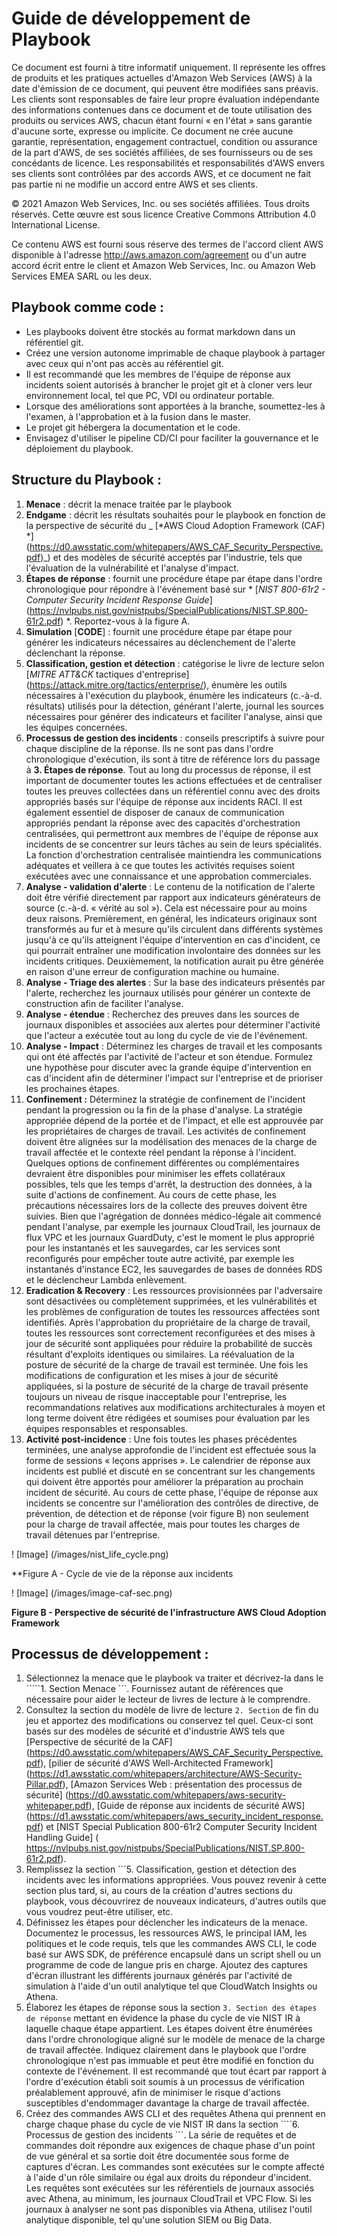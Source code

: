 # Guide de développement de Playbook
Ce document est fourni à titre informatif uniquement. Il représente les offres de produits et les pratiques actuelles d'Amazon Web Services (AWS) à la date d'émission de ce document, qui peuvent être modifiées sans préavis. Les clients sont responsables de faire leur propre évaluation indépendante des informations contenues dans ce document et de toute utilisation des produits ou services AWS, chacun étant fourni « en l'état » sans garantie d'aucune sorte, expresse ou implicite. Ce document ne crée aucune garantie, représentation, engagement contractuel, condition ou assurance de la part d'AWS, de ses sociétés affiliées, de ses fournisseurs ou de ses concédants de licence. Les responsabilités et responsabilités d'AWS envers ses clients sont contrôlées par des accords AWS, et ce document ne fait pas partie ni ne modifie un accord entre AWS et ses clients.

© 2021 Amazon Web Services, Inc. ou ses sociétés affiliées. Tous droits réservés. Cette œuvre est sous licence Creative Commons Attribution 4.0 International License.

Ce contenu AWS est fourni sous réserve des termes de l'accord client AWS disponible à l'adresse http://aws.amazon.com/agreement ou d'un autre accord écrit entre le client et Amazon Web Services, Inc. ou Amazon Web Services EMEA SARL ou les deux.

## Playbook comme code :

* Les playbooks doivent être stockés au format markdown dans un référentiel git.
* Créez une version autonome imprimable de chaque playbook à partager avec ceux qui n'ont pas accès au référentiel git.
* Il est recommandé que les membres de l'équipe de réponse aux incidents soient autorisés à brancher le projet git et à cloner vers leur environnement local, tel que PC, VDI ou ordinateur portable.
* Lorsque des améliorations sont apportées à la branche, soumettez-les à l'examen, à l'approbation et à la fusion dans le master.
* Le projet git hébergera la documentation et le code.
* Envisagez d'utiliser le pipeline CD/CI pour faciliter la gouvernance et le déploiement du playbook.

## Structure du Playbook :

1. **Menace** : décrit la menace traitée par le playbook
2. **Endgame** : décrit les résultats souhaités pour le playbook en fonction de la perspective de sécurité du _ [*AWS Cloud Adoption Framework (CAF) *] (https://d0.awsstatic.com/whitepapers/AWS_CAF_Security_Perspective.pdf)_) et des modèles de sécurité acceptés par l'industrie, tels que l'évaluation de la vulnérabilité et l'analyse d'impact.
3. **Étapes de réponse** : fournit une procédure étape par étape dans l'ordre chronologique pour répondre à l'événement basé sur * [_NIST 800-61r2 - Computer Security Incident Response Guide_] (https://nvlpubs.nist.gov/nistpubs/SpecialPublications/NIST.SP.800-61r2.pdf) *. Reportez-vous à la figure A.
4. **Simulation** [**CODE**] : fournit une procédure étape par étape pour générer les indicateurs nécessaires au déclenchement de l'alerte déclenchant la réponse.
5. **Classification, gestion et détection** : catégorise le livre de lecture selon [*_MITRE ATT&CK_* tactiques d'entreprise] (https://attack.mitre.org/tactics/enterprise/), énumère les outils nécessaires à l'exécution du playbook, énumère les indicateurs (c.-à-d. résultats) utilisés pour la détection, générant l'alerte, journal les sources nécessaires pour générer des indicateurs et faciliter l'analyse, ainsi que les équipes concernées.
6. **Processus de gestion des incidents** : conseils prescriptifs à suivre pour chaque discipline de la réponse. Ils ne sont pas dans l'ordre chronologique d'exécution, ils sont à titre de référence lors du passage à **3. Étapes de réponse**. Tout au long du processus de réponse, il est important de documenter toutes les actions effectuées et de centraliser toutes les preuves collectées dans un référentiel connu avec des droits appropriés basés sur l'équipe de réponse aux incidents RACI. Il est également essentiel de disposer de canaux de communication appropriés pendant la réponse avec des capacités d'orchestration centralisées, qui permettront aux membres de l'équipe de réponse aux incidents de se concentrer sur leurs tâches au sein de leurs spécialités. La fonction d'orchestration centralisée maintiendra les communications adéquates et veillera à ce que toutes les activités requises soient exécutées avec une connaissance et une approbation commerciales.
1. **Analyse - validation d'alerte** : Le contenu de la notification de l'alerte doit être vérifié directement par rapport aux indicateurs générateurs de source (c.-à-d. « vérité au sol »). Cela est nécessaire pour au moins deux raisons. Premièrement, en général, les indicateurs originaux sont transformés au fur et à mesure qu'ils circulent dans différents systèmes jusqu'à ce qu'ils atteignent l'équipe d'intervention en cas d'incident, ce qui pourrait entraîner une modification involontaire des données sur les incidents critiques. Deuxièmement, la notification aurait pu être générée en raison d'une erreur de configuration machine ou humaine.
2. **Analyse - Triage des alertes** : Sur la base des indicateurs présentés par l'alerte, recherchez les journaux utilisés pour générer un contexte de construction afin de faciliter l'analyse.
3. **Analyse - étendue** : Recherchez des preuves dans les sources de journaux disponibles et associées aux alertes pour déterminer l'activité que l'acteur a exécutée tout au long du cycle de vie de l'événement.
4. **Analyse - Impact** : Déterminez les charges de travail et les composants qui ont été affectés par l'activité de l'acteur et son étendue. Formulez une hypothèse pour discuter avec la grande équipe d'intervention en cas d'incident afin de déterminer l'impact sur l'entreprise et de prioriser les prochaines étapes.
5. **Confinement :** Déterminez la stratégie de confinement de l'incident pendant la progression ou la fin de la phase d'analyse. La stratégie appropriée dépend de la portée et de l'impact, et elle est approuvée par les propriétaires de charges de travail. Les activités de confinement doivent être alignées sur la modélisation des menaces de la charge de travail affectée et le contexte réel pendant la réponse à l'incident. Quelques options de confinement différentes ou complémentaires devraient être disponibles pour minimiser les effets collatéraux possibles, tels que les temps d'arrêt, la destruction des données, à la suite d'actions de confinement. Au cours de cette phase, les précautions nécessaires lors de la collecte des preuves doivent être suivies. Bien que l'agrégation de données médico-légale ait commencé pendant l'analyse, par exemple les journaux CloudTrail, les journaux de flux VPC et les journaux GuardDuty, c'est le moment le plus approprié pour les instantanés et les sauvegardes, car les services sont reconfigurés pour empêcher toute autre activité, par exemple les instantanés d'instance EC2, les sauvegardes de bases de données RDS et le déclencheur Lambda enlèvement.
6. **Eradication & Recovery** : Les ressources provisionnées par l'adversaire sont désactivées ou complètement supprimées, et les vulnérabilités et les problèmes de configuration de toutes les ressources affectées sont identifiés. Après l'approbation du propriétaire de la charge de travail, toutes les ressources sont correctement reconfigurées et des mises à jour de sécurité sont appliquées pour réduire la probabilité de succès résultant d'exploits identiques ou similaires. La réévaluation de la posture de sécurité de la charge de travail est terminée. Une fois les modifications de configuration et les mises à jour de sécurité appliquées, si la posture de sécurité de la charge de travail présente toujours un niveau de risque inacceptable pour l'entreprise, les recommandations relatives aux modifications architecturales à moyen et long terme doivent être rédigées et soumises pour évaluation par les équipes responsables et responsables.
7. **Activité post-incidence** : Une fois toutes les phases précédentes terminées, une analyse approfondie de l'incident est effectuée sous la forme de sessions « leçons apprises ». Le calendrier de réponse aux incidents est publié et discuté en se concentrant sur les changements qui doivent être apportés pour améliorer la préparation au prochain incident de sécurité. Au cours de cette phase, l'équipe de réponse aux incidents se concentre sur l'amélioration des contrôles de directive, de prévention, de détection et de réponse (voir figure B) non seulement pour la charge de travail affectée, mais pour toutes les charges de travail détenues par l'entreprise.

! [Image] (/images/nist_life_cycle.png)

**Figure A - Cycle de vie de la réponse aux incidents


! [Image] (/images/image-caf-sec.png)

**Figure B - Perspective de sécurité de l'infrastructure AWS Cloud Adoption Framework**

## Processus de développement :

1. Sélectionnez la menace que le playbook va traiter et décrivez-la dans le `````1. Section Menace ```. Fournissez autant de références que nécessaire pour aider le lecteur de livres de lecture à le comprendre.
2. Consultez la section du modèle de livre de lecture ```2. Section``` de fin du jeu et apportez des modifications ou conservez tel quel. Ceux-ci sont basés sur des modèles de sécurité et d'industrie AWS tels que [Perspective de sécurité de la CAF] (https://d0.awsstatic.com/whitepapers/AWS_CAF_Security_Perspective.pdf), [pilier de sécurité d'AWS Well-Architected Framework] (https://d1.awsstatic.com/whitepapers/architecture/AWS-Security-Pillar.pdf), [Amazon Services Web : présentation des processus de sécurité] (https://d0.awsstatic.com/whitepapers/aws-security-whitepaper.pdf), [Guide de réponse aux incidents de sécurité AWS] (https://d1.awsstatic.com/whitepapers/aws_security_incident_response.pdf) et [NIST Special Publication 800-61r2 Computer Security Incident Handling Guide] ( https://nvlpubs.nist.gov/nistpubs/SpecialPublications/NIST.SP.800-61r2.pdf).
3. Remplissez la section ```5. Classification, gestion et détection des incidents avec les informations appropriées. Vous pouvez revenir à cette section plus tard, si, au cours de la création d'autres sections du playbook, vous découvrirez de nouveaux indicateurs, d'autres outils que vous voudrez peut-être utiliser, etc.
4. Définissez les étapes pour déclencher les indicateurs de la menace. Documentez le processus, les ressources AWS, le principal IAM, les politiques et le code requis, tels que les commandes AWS CLI, le code basé sur AWS SDK, de préférence encapsulé dans un script shell ou un programme de code de langue pris en charge. Ajoutez des captures d'écran illustrant les différents journaux générés par l'activité de simulation à l'aide d'un outil analytique tel que CloudWatch Insights ou Athena.
5. Élaborez les étapes de réponse sous la section ```3. Section des étapes de réponse``` mettant en évidence la phase du cycle de vie NIST IR à laquelle chaque étape appartient. Les étapes doivent être énumérées dans l'ordre chronologique aligné sur le modèle de menace de la charge de travail affectée. Indiquez clairement dans le playbook que l'ordre chronologique n'est pas immuable et peut être modifié en fonction du contexte de l'événement. Il est recommandé que tout écart par rapport à l'ordre d'exécution établi soit soumis à un processus de vérification préalablement approuvé, afin de minimiser le risque d'actions susceptibles d'endommager davantage la charge de travail affectée.
6. Créez des commandes AWS CLI et des requêtes Athena qui prennent en charge chaque phase du cycle de vie NIST IR dans la section ````6. Processus de gestion des incidents ```. La série de requêtes et de commandes doit répondre aux exigences de chaque phase d'un point de vue général et sa sortie doit être documentée sous forme de captures d'écran. Les commandes sont exécutées sur le compte affecté à l'aide d'un rôle similaire ou égal aux droits du répondeur d'incident. Les requêtes sont exécutées sur les référentiels de journaux associés avec Athena, au minimum, les journaux CloudTrail et VPC Flow. Si les journaux à analyser ne sont pas disponibles via Athena, utilisez l'outil analytique disponible, tel qu'une solution SIEM ou Big Data.